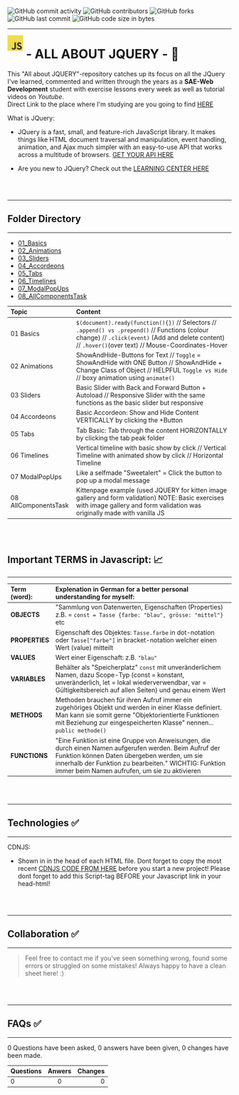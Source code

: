 ![GitHub commit activity](https://img.shields.io/github/commit-activity/m/Svendolin/All-about-JQuery?style=for-the-badge) ![GitHub contributors](https://img.shields.io/github/contributors/svendolin/All-about-JQuery?style=for-the-badge) ![GitHub forks](https://img.shields.io/github/forks/Svendolin/All-about-JQuery?color=pink&style=for-the-badge) ![GitHub last commit](https://img.shields.io/github/last-commit/Svendolin/All-about-JQuery?style=for-the-badge) ![GitHub code size in bytes](https://img.shields.io/github/languages/code-size/Svendolin/All-about-JQuery?color=yellow&style=for-the-badge)


***
<img align="left" alt="JavaScript" width="35px" src="https://raw.githubusercontent.com/github/explore/80688e429a7d4ef2fca1e82350fe8e3517d3494d/topics/javascript/javascript.png" />


# &nbsp;- ALL ABOUT JQUERY - 🔅

This "All about JQUERY"-repository catches up its focus on all the JQuery I've learned, commented and written through the years as a **SAE-Web Development** student with exercise lessons every week as well as tutorial videos on _Youtube_.         
Direct Link to the place where I'm studying are you going to find [HERE](https://www.sae.edu/che/de?utm_source=PS01&gclid=Cj0KCQjw-4SLBhCVARIsACrhWLVIaD_aUt7y4brT7tqMW9o7tskgb1vjQqJFkzQwkwdN_40_Ls7MgAEaAtXxEALw_wcB)

What is JQuery:
* JQuery is a fast, small, and feature-rich JavaScript library. It makes things like HTML document traversal and manipulation, event handling, animation, and Ajax much simpler with an easy-to-use API that works across a multitude of browsers.  [GET YOUR API HERE](https://api.jquery.com/)

* Are you new to JQuery? Check out the  [LEARNING CENTER HERE](https://learn.jquery.com/)
<br />
<br />


***
## Folder Directory
***
* [01_Basics](https://github.com/Svendolin/All-about-JQuery/tree/master/01_Basics)
* [02_Animations](https://github.com/Svendolin/All-about-JQuery/tree/master/02_Animations)
* [03_Sliders](https://github.com/Svendolin/All-about-JQuery/tree/master/02_Animations)
* [04_Accordeons](https://github.com/Svendolin/All-about-JQuery/tree/master/02_Animations)
* [05_Tabs](https://github.com/Svendolin/All-about-JQuery/tree/master/02_Animations)
* [06_Timelines](https://github.com/Svendolin/All-about-JQuery/tree/master/02_Animations)
* [07_ModalPopUps](https://github.com/Svendolin/All-about-JQuery/tree/master/02_Animations)
* [08_AllComponentsTask](https://github.com/Svendolin/All-about-JQuery/tree/master/02_Animations)


| Topic | Content  | 
|:--------------| :--------------|
| 01 Basics | `$(document).ready(function(){})` // Selectors // `.append() vs .prepend()` // Functions (colour change) // `.click(event)` (Add and delete content) // `.hover()`(over text) // Mouse-Coordinates-Hover |
| 02 Animations | ShowAndHide-Buttons for Text // `Toggle` = ShowAndHide with ONE Button // ShowAndHide + Change Class of Object // HELPFUL `Toggle vs Hide` // boxy animation using `animate()` |
| 03 Sliders | Basic Slider with Back and Forward Button + Autoload // Responsive Slider with the same functions as the basic slider but responsive |
| 04 Accordeons | Basic Accordeon: Show and Hide Content VERTICALLY by clicking the +Button |
| 05 Tabs | Tab Basic: Tab through the content HORIZONTALLY by clicking the tab peak folder |
| 06 Timelines | Vertical timeline with basic show by click // Vertical Timeline with animated show by click // Horizontal Timeline |
| 07 ModalPopUps | Like a selfmade "Sweetalert" = Click the button to pop up a modal message |
| 08 AllComponentsTask | Kittenpage example (used JQUERY for kitten image gallery and form validation) NOTE: Basic exercises with image gallery and form validation was originally made with vanilla JS|

<br />
<br />

## Important TERMS in Javascript: 📈
***
| Term (word): |  Explenation in German for a better personal understanding for myself:  | 
|:--------------| :--------------|
|**OBJECTS**| "Sammlung von Datenwerten, Eigenschaften (Properties) z.B. = `const = Tasse {farbe: "blau", grösse: "mittel"}` etc  |
|**PROPERTIES**| Eigenschaft des Objektes: `Tasse.farbe` in dot-notation oder `Tasse["farbe"]` in bracket-notation welcher einen Wert (value) mitteilt |
|**VALUES**| Wert einer Eigenschaft: z.B. `"blau"` |
|**VARIABLES**| Behälter als "Speicherplatz" `const` mit unveränderlichem Namen, dazu Scope-Typ (const = konstant, unveränderlich, let = lokal wiederverwendbar, var = Gültigkeitsbereich auf allen Seiten) und genau einem Wert |
|**METHODS**| Methoden brauchen für ihren Aufruf immer ein zugehöriges Objekt und werden in einer Klasse definiert. Man kann sie somit gerne "Objektorientierte Funktionen mit Beziehung zur eingespeicherten Klasse" nennen... `public methode()` |
|**FUNCTIONS**| "Eine Funktion ist eine Gruppe von Anweisungen, die durch einen Namen aufgerufen werden. Beim Aufruf der Funktion können Daten übergeben werden, um sie innerhalb der Funktion zu bearbeiten." WICHTIG: Funktion immer beim Namen aufrufen, um sie zu aktivieren |



<br>
<br>


***
## Technologies ✅
***
 CDNJS:
* Shown in in the head of each HTML file. Dont forget to copy the most recent [CDNJS CODE FROM HERE](https://cdnjs.com/libraries/jquery) before you start a new project! Please dont forget to add this Script-tag BEFORE your Javascript link in your head-html!

<br />
<br />

***
## Collaboration ✅
***
> Feel free to contact me if you've seen something wrong, found some errors or struggled on some mistakes! Always happy to have a clean sheet here! :)


<br />
<br />

***
## FAQs ✅
***
0 Questions have been asked, 0 answers have been given, 0 changes have been made.

| Questions | Anwers | Changes |
|:--------------|:-------------:|--------------:|
| 0 | 0 | 0 |


